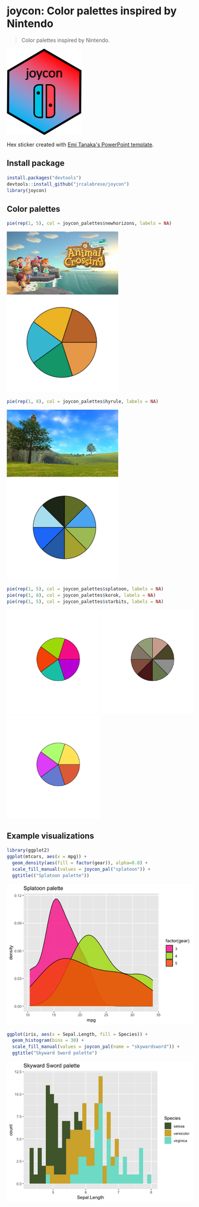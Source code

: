 # joycon: Color palettes inspired by Nintendo

> Color palettes inspired by Nintendo.

![](example_images/joycon_hexsticker.png)

Hex sticker created with [Emi Tanaka's PowerPoint template](https://emitanaka.org/posts/hexsticker/). 

## Install package

``` r
install.packages("devtools")
devtools::install_github("jrcalabrese/joycon")
library(joycon)
```

## Color palettes

``` r
pie(rep(1, 5), col = joycon_palettes$newhorizons, labels = NA)
```

<p img="middle">
<img src="example_images/newhorizons_actual.png" width="300"> 
<img src="example_images/newhorizons.png" width="300"> 
</p>

``` r
pie(rep(1, 8), col = joycon_palettes$hyrule, labels = NA)
```

<p img="middle">
<img src="example_images/hyrule_actual.png" width="300"> 
<img src="example_images/hyrule.png" width="300"> 
</p>

``` r
pie(rep(1, 5), col = joycon_palettes$splatoon, labels = NA)
pie(rep(1, 8), col = joycon_palettes$korok, labels = NA)
pie(rep(1, 5), col = joycon_palettes$starbits, labels = NA)
```

<img src="example_images/splatoon.png" width="250"> <img src="example_images/korok.png" width="250"> <img src="example_images/starbits.png" width="250"> 

## Example visualizations

``` r
library(ggplot2)
ggplot(mtcars, aes(x = mpg)) +
  geom_density(aes(fill = factor(gear)), alpha=0.8) +
  scale_fill_manual(values = joycon_pal("splatoon")) +
  ggtitle(("Splatoon palette"))
```

![](example_images/splatoon_viz.png)

``` r 
ggplot(iris, aes(x = Sepal.Length, fill = Species)) + 
  geom_histogram(bins = 30) +
  scale_fill_manual(values = joycon_pal(name = "skywardsword")) +
  ggtitle("Skyward Sword palette")
```

![](example_images/skywardsword_viz.png)
